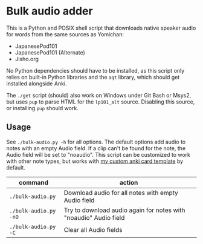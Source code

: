 # Bulk audio adder

This is a Python and POSIX shell script that downloads native speaker audio for
words from the same sources as Yomichan:

- JapanesePod101
- JapanesePod101 (Alternate)
- Jisho\.org

No Python dependencies should have to be installed, as this script only relies
on built-in Python libraries and the `aqt` library, which should get installed
alongside Anki.

The `./get` script (should) also work on Windows under Git Bash or Msys2, but
uses `pup` to parse HTML for the `lp101_alt` source. Disabling this source, or
installing `pup` should work.

## Usage

See `./bulk-audio.py -h` for all options. The default options add audio to
notes with an empty Audio field. If a clip can't be found for the note, the
Audio field will be set to "noaudio". This script can be customized to work
with other note types, but works with [my custom anki card
template](../anki-card-template) by default.

|command|action|
|-|-|
|`./bulk-audio.py`|Download audio for all notes with empty Audio field|
|`./bulk-audio.py -nO`|Try to download audio again for notes with "noaudio" Audio field|
|`./bulk-audio.py -C`|Clear all Audio fields|

